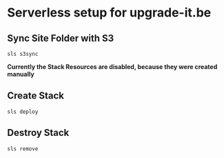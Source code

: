 # Serverless setup for upgrade-it.be


## Sync Site Folder with S3
````
sls s3sync
````

**Currently the Stack Resources are disabled, because they were created manually**
## Create Stack
````
sls deploy
````
## Destroy Stack
````
sls remove
````
